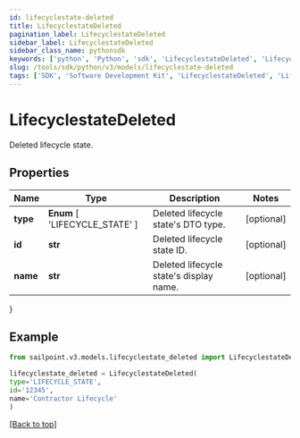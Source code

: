 ```yaml
---
id: lifecyclestate-deleted
title: LifecyclestateDeleted
pagination_label: LifecyclestateDeleted
sidebar_label: LifecyclestateDeleted
sidebar_class_name: pythonsdk
keywords: ['python', 'Python', 'sdk', 'LifecyclestateDeleted', 'LifecyclestateDeleted'] 
slug: /tools/sdk/python/v3/models/lifecyclestate-deleted
tags: ['SDK', 'Software Development Kit', 'LifecyclestateDeleted', 'LifecyclestateDeleted']
---
```


# LifecyclestateDeleted

Deleted lifecycle state.

## Properties

Name | Type | Description | Notes
------------ | ------------- | ------------- | -------------
**type** |  **Enum** [  'LIFECYCLE_STATE' ] | Deleted lifecycle state's DTO type. | [optional] 
**id** | **str** | Deleted lifecycle state ID. | [optional] 
**name** | **str** | Deleted lifecycle state's display name. | [optional] 
}

## Example

```python
from sailpoint.v3.models.lifecyclestate_deleted import LifecyclestateDeleted

lifecyclestate_deleted = LifecyclestateDeleted(
type='LIFECYCLE_STATE',
id='12345',
name='Contractor Lifecycle'
)

```
[[Back to top]](#) 

